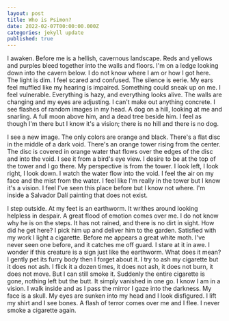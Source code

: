 ```yaml
---
layout: post
title: Who is Psimon?
date: 2022-02-07T00:00:00.000Z
categories: jekyll update
published: true
---
```

I awaken. Before me is  a hellish, cavernous landscape. Reds and yellows and purples bleed together into the walls and floors. I'm on a ledge looking down into the cavern below. I do not know where I am or how I got here. The light is dim. I feel scared and confused. The silence is eerie. My ears feel muffled like my hearing is impaired. Something could sneak up on me. I feel vulnerable. Everything is hazy, and everything looks alive. The walls are changing and my eyes are adjusting. I can't make out anything concrete. I see flashes of random images in my head. A dog on a hill, looking at me and snarling. A full moon above him, and a dead tree beside him. I feel as though I'm there but I know it's a vision; there is no hill and there is no dog.

I see a new image. The only colors are orange and black. There's a flat disc in the middle of a dark void. There's an orange tower rising from the center. The disc is covered in orange water that flows over the edges of the disc and into the void. I see it from a bird's eye view. I desire to be at the top of the tower and I go there. My perspective is from the tower. I look left, I look right, I look down. I watch the water flow into the void. I feel the air on my face and the mist from the water. I feel like I'm really in the tower but I know it's a vision. I feel I've seen this place before but I know not where. I'm inside a Salvador Dalí painting that does not exist.

I step outside. At my feet is an earthworm. It writhes around looking helpless in despair. A great flood of emotion comes over me. I do not know why he is on the steps. It has not rained, and there is no dirt in sight. How did he get here? I pick him up and deliver him to the garden. Satisfied with my work I light a cigarette. Before me appears a great white moth. I've never seen one before, and it catches me off guard. I stare at it in awe. I wonder if this creature is a sign just like the earthworm. What does it mean? I gently pet its furry body then I forget about it. I try to ash my cigarette but it does not ash. I flick it a dozen times, it does not ash, it does not burn, it does not move. But I can still smoke it. Suddenly the entire cigarette is gone, nothing left but the butt. It simply vanished in one go. I know I am in a vision. I walk inside and as I pass the mirror I gaze into the darkness. My face is a skull. My eyes are sunken into my head and I look disfigured. I lift my shirt and I see bones. A flash of terror comes over me and I flee. I never smoke a cigarette again.
